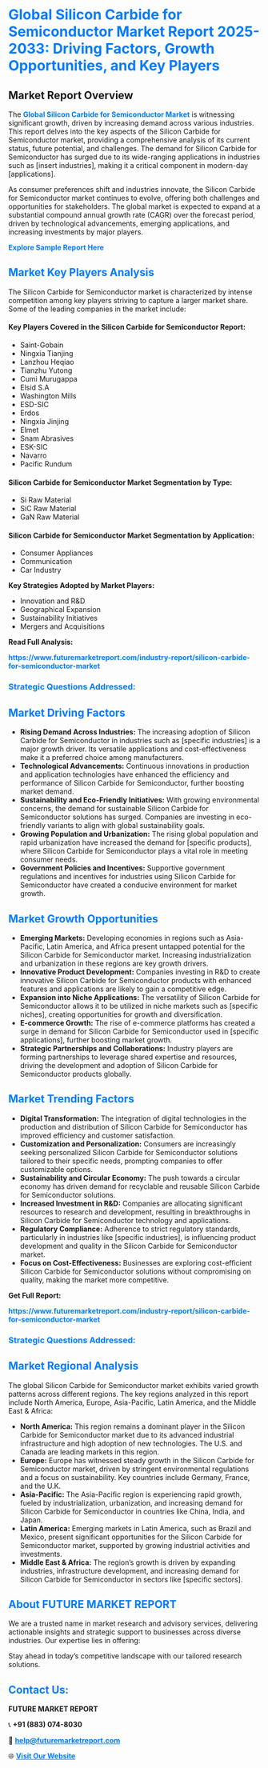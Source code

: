 <h1 style="color: #007BFF;">Global Silicon Carbide for Semiconductor Market Report 2025-2033: Driving Factors, Growth Opportunities, and Key Players</h1>

<section id="overview">
<h2>Market Report Overview</h2>
<p>The <a href="https://www.futuremarketreport.com/industry-report/silicon-carbide-for-semiconductor-market" style="color: #007BFF; text-decoration: none;"><strong>Global Silicon Carbide for Semiconductor Market</strong></a> is witnessing significant growth, driven by increasing demand across various industries. This report delves into the key aspects of the Silicon Carbide for Semiconductor market, providing a comprehensive analysis of its current status, future potential, and challenges. The demand for Silicon Carbide for Semiconductor has surged due to its wide-ranging applications in industries such as [insert industries], making it a critical component in modern-day [applications].</p>
<p>As consumer preferences shift and industries innovate, the Silicon Carbide for Semiconductor market continues to evolve, offering both challenges and opportunities for stakeholders. The global market is expected to expand at a substantial compound annual growth rate (CAGR) over the forecast period, driven by technological advancements, emerging applications, and increasing investments by major players.</p>
</section>

<section id="overview">
<p><a href="https://www.futuremarketreport.com/request-sample/reportId=89177" style="color: #007BFF; text-decoration: none;"><strong>Explore Sample Report Here</strong></a></p>
</section>

<section id="key-players">
<h2 style="color: #007BFF;">Market Key Players Analysis</h2>
<p>The Silicon Carbide for Semiconductor market is characterized by intense competition among key players striving to capture a larger market share. Some of the leading companies in the market include:</p>
<h4>Key Players Covered in the Silicon Carbide for Semiconductor Report:</h4>
<ul><li>Saint-Gobain</li><li>Ningxia Tianjing</li><li>Lanzhou Heqiao</li><li>Tianzhu Yutong</li><li>Cumi Murugappa</li><li>Elsid S.A</li><li>Washington Mills</li><li>ESD-SIC</li><li>Erdos</li><li>Ningxia Jinjing</li><li>Elmet</li><li>Snam Abrasives</li><li>ESK-SIC</li><li>Navarro</li><li>Pacific Rundum</li></ul>
<h4>Silicon Carbide for Semiconductor Market Segmentation by Type:</h4>
<ul><li>Si Raw Material</li><li>SiC Raw Material</li><li>GaN Raw Material</li></ul>

<h4>Silicon Carbide for Semiconductor Market Segmentation by Application:</h4>
<ul><li>Consumer Appliances</li><li>Communication</li><li>Car Industry</li></ul>
<p><strong>Key Strategies Adopted by Market Players:</strong></p>
<ul>
<li>Innovation and R&D</li>
<li>Geographical Expansion</li>
<li>Sustainability Initiatives</li>
<li>Mergers and Acquisitions</li>
</ul>
</section>

<section>
<p><strong>Read Full Analysis: </strong></p><a href="https://www.futuremarketreport.com/industry-report/silicon-carbide-for-semiconductor-market" style="color: #007BFF; text-decoration: none;"><strong>https://www.futuremarketreport.com/industry-report/silicon-carbide-for-semiconductor-market</strong></a>
<h3 style="color: #007BFF;">Strategic Questions Addressed:</h3>
</section>

<section id="driving-factors">
<h2 style="color: #007BFF;">Market Driving Factors</h2>
<ul>
<li><strong>Rising Demand Across Industries:</strong> The increasing adoption of Silicon Carbide for Semiconductor in industries such as [specific industries] is a major growth driver. Its versatile applications and cost-effectiveness make it a preferred choice among manufacturers.</li>
<li><strong>Technological Advancements:</strong> Continuous innovations in production and application technologies have enhanced the efficiency and performance of Silicon Carbide for Semiconductor, further boosting market demand.</li>
<li><strong>Sustainability and Eco-Friendly Initiatives:</strong> With growing environmental concerns, the demand for sustainable Silicon Carbide for Semiconductor solutions has surged. Companies are investing in eco-friendly variants to align with global sustainability goals.</li>
<li><strong>Growing Population and Urbanization:</strong> The rising global population and rapid urbanization have increased the demand for [specific products], where Silicon Carbide for Semiconductor plays a vital role in meeting consumer needs.</li>
<li><strong>Government Policies and Incentives:</strong> Supportive government regulations and incentives for industries using Silicon Carbide for Semiconductor have created a conducive environment for market growth.</li>
</ul>
</section>

<section id="growth-opportunities">
<h2 style="color: #007BFF;">Market Growth Opportunities</h2>
<ul>
<li><strong>Emerging Markets:</strong> Developing economies in regions such as Asia-Pacific, Latin America, and Africa present untapped potential for the Silicon Carbide for Semiconductor market. Increasing industrialization and urbanization in these regions are key growth drivers.</li>
<li><strong>Innovative Product Development:</strong> Companies investing in R&D to create innovative Silicon Carbide for Semiconductor products with enhanced features and applications are likely to gain a competitive edge.</li>
<li><strong>Expansion into Niche Applications:</strong> The versatility of Silicon Carbide for Semiconductor allows it to be utilized in niche markets such as [specific niches], creating opportunities for growth and diversification.</li>
<li><strong>E-commerce Growth:</strong> The rise of e-commerce platforms has created a surge in demand for Silicon Carbide for Semiconductor used in [specific applications], further boosting market growth.</li>
<li><strong>Strategic Partnerships and Collaborations:</strong> Industry players are forming partnerships to leverage shared expertise and resources, driving the development and adoption of Silicon Carbide for Semiconductor products globally.</li>
</ul>
</section>

<section id="trending-factors">
<h2 style="color: #007BFF;">Market Trending Factors</h2>
<ul>
<li><strong>Digital Transformation:</strong> The integration of digital technologies in the production and distribution of Silicon Carbide for Semiconductor has improved efficiency and customer satisfaction.</li>
<li><strong>Customization and Personalization:</strong> Consumers are increasingly seeking personalized Silicon Carbide for Semiconductor solutions tailored to their specific needs, prompting companies to offer customizable options.</li>
<li><strong>Sustainability and Circular Economy:</strong> The push towards a circular economy has driven demand for recyclable and reusable Silicon Carbide for Semiconductor solutions.</li>
<li><strong>Increased Investment in R&D:</strong> Companies are allocating significant resources to research and development, resulting in breakthroughs in Silicon Carbide for Semiconductor technology and applications.</li>
<li><strong>Regulatory Compliance:</strong> Adherence to strict regulatory standards, particularly in industries like [specific industries], is influencing product development and quality in the Silicon Carbide for Semiconductor market.</li>
<li><strong>Focus on Cost-Effectiveness:</strong> Businesses are exploring cost-efficient Silicon Carbide for Semiconductor solutions without compromising on quality, making the market more competitive.</li>
</ul>
</section>

<section>
<p><strong>Get Full Report: </strong></p><a href="https://www.futuremarketreport.com/industry-report/silicon-carbide-for-semiconductor-market" style="color: #007BFF; text-decoration: none;"><strong>https://www.futuremarketreport.com/industry-report/silicon-carbide-for-semiconductor-market</strong></a>
<h3 style="color: #007BFF;">Strategic Questions Addressed:</h3>
</section>


<section id="regional-analysis">
<h2 style="color: #007BFF;">Market Regional Analysis</h2>
<p>The global Silicon Carbide for Semiconductor market exhibits varied growth patterns across different regions. The key regions analyzed in this report include North America, Europe, Asia-Pacific, Latin America, and the Middle East & Africa:</p>
<ul>
<li><strong>North America:</strong> This region remains a dominant player in the Silicon Carbide for Semiconductor market due to its advanced industrial infrastructure and high adoption of new technologies. The U.S. and Canada are leading markets in this region.</li>
<li><strong>Europe:</strong> Europe has witnessed steady growth in the Silicon Carbide for Semiconductor market, driven by stringent environmental regulations and a focus on sustainability. Key countries include Germany, France, and the U.K.</li>
<li><strong>Asia-Pacific:</strong> The Asia-Pacific region is experiencing rapid growth, fueled by industrialization, urbanization, and increasing demand for Silicon Carbide for Semiconductor in countries like China, India, and Japan.</li>
<li><strong>Latin America:</strong> Emerging markets in Latin America, such as Brazil and Mexico, present significant opportunities for the Silicon Carbide for Semiconductor market, supported by growing industrial activities and investments.</li>
<li><strong>Middle East & Africa:</strong> The region’s growth is driven by expanding industries, infrastructure development, and increasing demand for Silicon Carbide for Semiconductor in sectors like [specific sectors].</li>
</ul>
</section>

<footer>
<h2 style="color: #007BFF;">About FUTURE MARKET REPORT</h2>
<p>We are a trusted name in market research and advisory services, delivering actionable insights and strategic support to businesses across diverse industries. Our expertise lies in offering:</p>

<p>Stay ahead in today’s competitive landscape with our tailored research solutions.</p>

<h2 style="color: #007BFF;">Contact Us:</h2>
<p><strong>FUTURE MARKET REPORT</strong></p>
<p>📞 <strong>+91 (883) 074-8030</strong></p>
<p>📧 <strong><a href="mailto:help@futuremarketreport.com" style="color: #007BFF;">help@futuremarketreport.com</a></strong></p>
<p>🌐 <strong><a href="https://www.futuremarketreport.com/" style="color: #007BFF;">Visit Our Website</a></strong></p>
</footer>